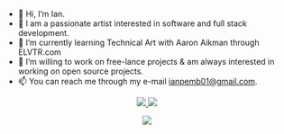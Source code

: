 - 👋 Hi, I’m Ian.
- 👀 I am a passionate artist interested in software and full stack development.
- 🌱 I’m currently learning Technical Art with Aaron Aikman through ELVTR.com
- 👯 I’m willing to work on free-lance projects & am always interested in working on open source projects.
- 📫 You can reach me through my e-mail [ianpemb01@gmail.com](mailto:ianpemb01@gmail.com).

<p align="center">
  <a href="https://www.linkedin.com/in/ian-pemberton1/">
    <img src="https://img.shields.io/badge/-LinkedIn-blue?style=flat-square&logo=Linkedin&logoColor=white&link=https://www.linkedin.com/in/ian-pemberton1/"/>
    <img href="https://hits.seeyoufarm.com"><img src="https://hits.seeyoufarm.com/api/count/incr/badge.svg?url=https%3A%2F%2Fgithub.com%2Fianpemb01&count_bg=%2379C83D&title_bg=%23555555&icon=&icon_color=%23E7E7E7&title=hits&edge_flat=false"/>
  </a>

<div align="center">
  <a href="https://github.com/ianpemb01/github-readme-stats">
    <img align="center" src="https://github-readme-stats.vercel.app/api/top-langs/?username=ianpemb01&layout=compact&langs_count=8&exclude_repo=refactored-telegram&theme=maroongold"/>
  </a>
<!---
ianpemb01/ianpemb01 is a ✨ special ✨ repository because its `README.md` (this file) appears on your GitHub profile.
You can click the Preview link to take a look at your changes.
--->
